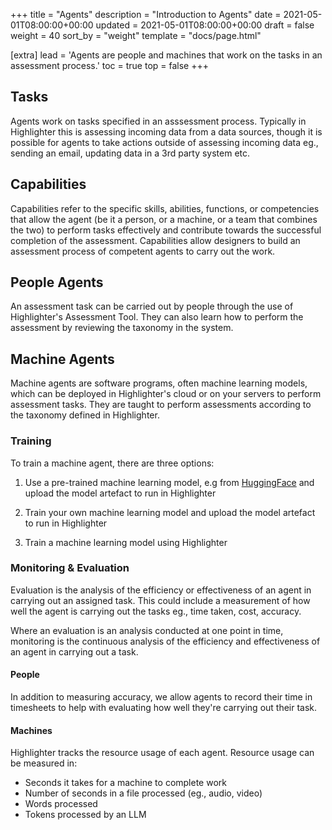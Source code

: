 +++
title = "Agents"
description = "Introduction to Agents"
date = 2021-05-01T08:00:00+00:00
updated = 2021-05-01T08:00:00+00:00
draft = false
weight = 40
sort_by = "weight"
template = "docs/page.html"

[extra]
lead = 'Agents are people and machines that work on the tasks in an assessment process.'
toc = true
top = false
+++

## Tasks

Agents work on tasks specified in an asssessment process. Typically in Highlighter this is assessing incoming data from a data sources, though it is possible for agents to take actions outside of assessing incoming data eg., sending an email, updating data in a 3rd party system etc.

## Capabilities

Capabilities refer to the specific skills, abilities, functions, or competencies that allow the agent (be it a person, or a machine, or a team that combines the two) to perform tasks effectively and contribute towards the successful completion of the assessment. Capabilities allow designers to build an assessment process of competent agents to carry out the work.

## People Agents

An assessment task can be carried out by people through the use of Highlighter's Assessment Tool. They can also learn how to perform the assessment by reviewing the taxonomy in the system.

## Machine Agents

Machine agents are software programs, often machine learning models, which can be deployed in Highlighter's cloud or on your servers to perform assessment tasks. They are taught to perform assessments according to the taxonomy defined in Highlighter.

### Training

To train a machine agent, there are three options:

1. Use a pre-trained machine learning model, e.g from [HuggingFace](https://huggingface.co/models) and upload the model artefact to run in Highlighter

2. Train your own machine learning model and upload the model artefact to run in Highlighter

3. Train a machine learning model using Highlighter

### Monitoring & Evaluation

Evaluation is the analysis of the efficiency or effectiveness of an agent in carrying out an assigned task. This could include a measurement of how well the agent is carrying out the tasks eg., time taken, cost, accuracy.

Where an evaluation is an analysis conducted at one point in time, monitoring is the continuous analysis of the efficiency and effectiveness of an agent in carrying out a task.

#### People

In addition to measuring accuracy, we allow agents to record their time in timesheets to help with evaluating how well they're carrying out their task.

#### Machines

Highlighter tracks the resource usage of each agent. Resource usage can be measured in:
* Seconds it takes for a machine to complete work
* Number of seconds in a file processed (eg., audio, video)
* Words processed
* Tokens processed by an LLM
